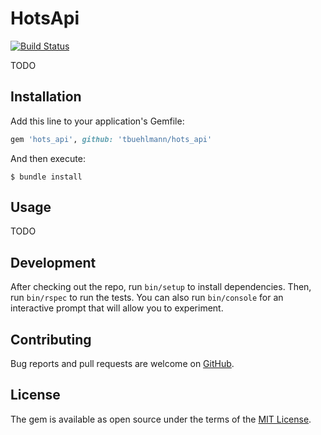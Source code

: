 # HotsApi

[![Build Status](https://travis-ci.org/tbuehlmann/hots_api.svg?branch=master)](https://travis-ci.org/tbuehlmann/hots_api)

TODO

## Installation

Add this line to your application's Gemfile:

```ruby
gem 'hots_api', github: 'tbuehlmann/hots_api'
```

And then execute:

    $ bundle install

<!---
Or install it yourself as:

    $ gem install hots_api
-->

## Usage

TODO

## Development

After checking out the repo, run `bin/setup` to install dependencies. Then, run `bin/rspec` to run the tests. You can also run `bin/console` for an interactive prompt that will allow you to experiment.

## Contributing

Bug reports and pull requests are welcome on [GitHub](https://github.com/tbuehlmann/hots_api).

## License

The gem is available as open source under the terms of the [MIT License](https://opensource.org/licenses/MIT).
